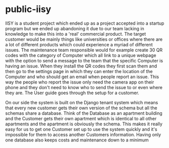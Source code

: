 # public-iisy

IISY is a student project which ended up as a project accepted into a startup program but we ended up abandoning it due to our team lacking in knowledge to make this into a 'real' 
commercial product. The target customer would be mainly things like universities or offices where there are a lot of different products which could experience a myriad of different issues.
The maintenance team responsible would for example create 30 QR codes with the category of Computer which all link to a unique webpage with the option to send a message to the 
team that the specific Computer is having an issue. When they install the QR codes they first scan them and then go to the settings page in which they can enter the location 
of the Computer and who should get an email when people report an issue. This way the people who report the issue only need the camera app on their phone and they don't 
need to know who to send the issue to or even where they are. The User guide goes through the setup for a customer.

On our side the system is built on the Django tenant system which means that every new customer gets their own version of the schema but all the schemas share a database. Think of the 
Database as an apartment building and the Customer gets their own apartment which is identical to all other apartments and the apartment is obviously the schema. This makes it 
really easy for us to get one Customer set up to use the system quickly and it's impossible for them to access another Customers information. Having only one database also keeps 
costs and maintenance down to a minimum
